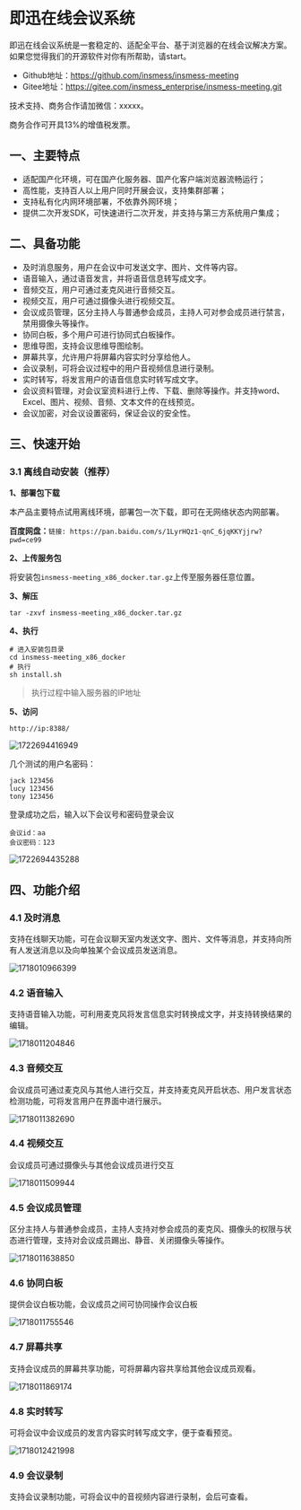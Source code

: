 # 即迅在线会议系统

即迅在线会议系统是一套稳定的、适配全平台、基于浏览器的在线会议解决方案。如果您觉得我们的开源软件对你有所帮助，请start。

- Github地址：https://github.com/insmess/insmess-meeting
- Gitee地址：https://gitee.com/insmess_enterprise/insmess-meeting.git

技术支持、商务合作请加微信：xxxxx。

商务合作可开具13%的增值税发票。

## 一、主要特点

- 适配国产化环境，可在国产化服务器、国产化客户端浏览器流畅运行；
- 高性能，支持百人以上用户同时开展会议，支持集群部署；
- 支持私有化内网环境部署，不依靠外网环境；
- 提供二次开发SDK，可快速进行二次开发，并支持与第三方系统用户集成；

## 二、具备功能

- 及时消息服务，用户在会议中可发送文字、图片、文件等内容。
- 语音输入，通过语音发言，并将语音信息转写成文字。
- 音频交互，用户可通过麦克风进行音频交互。
- 视频交互，用户可通过摄像头进行视频交互。
- 会议成员管理，区分主持人与普通参会成员，主持人可对参会成员进行禁言，禁用摄像头等操作。
- 协同白板，多个用户可进行协同式白板操作。
- 思维导图，支持会议思维导图绘制。
- 屏幕共享，允许用户将屏幕内容实时分享给他人。
- 会议录制，可将会议过程中的用户音视频信息进行录制。
- 实时转写，将发言用户的语音信息实时转写成文字。
- 会议资料管理，对会议室资料进行上传、下载、删除等操作。并支持word、Excel、图片、视频、音频、文本文件的在线预览。
- 会议加密，对会议设置密码，保证会议的安全性。

## 三、快速开始

### 3.1 离线自动安装（推荐）

**1、部署包下载**

本产品主要特点试用离线环境，部署包一次下载，即可在无网络状态内网部署。

**百度网盘：**`链接: https://pan.baidu.com/s/1LyrHQz1-qnC_6jqKKYjjrw?pwd=ce99`

**2、上传服务包**

将安装包`insmess-meeting_x86_docker.tar.gz`上传至服务器任意位置。

**3、解压**

```shell
tar -zxvf insmess-meeting_x86_docker.tar.gz
```

**4、执行**

```shell
# 进入安装包目录
cd insmess-meeting_x86_docker
# 执行
sh install.sh
```

> 执行过程中输入服务器的IP地址

**5、访问**

`http://ip:8388/`

![1722694416949](assets/1722694416949.png)

几个测试的用户名密码：

```
jack 123456
lucy 123456
tony 123456
```

登录成功之后，输入以下会议号和密码登录会议

```
会议id：aa
会议密码：123
```

![1722694435288](assets/1722694435288.png)

## 四、功能介绍

### 4.1 及时消息

支持在线聊天功能，可在会议聊天室内发送文字、图片、文件等消息，并支持向所有人发送消息以及向单独某个会议成员发送消息。

![1718010966399](assets/1718010966399.png)

### 4.2 语音输入

支持语音输入功能，可利用麦克风将发言信息实时转换成文字，并支持转换结果的编辑。

![1718011204846](assets/20240610_173755.gif)

### 4.3 音频交互

会议成员可通过麦克风与其他人进行交互，并支持麦克风开启状态、用户发言状态检测功能，可将发言用户在界面中进行展示。

![1718011382690](assets/1718011382690.png)

### 4.4 视频交互

会议成员可通过摄像头与其他会议成员进行交互

![1718011509944](assets/1718011509944.png)

### 4.5 会议成员管理

区分主持人与普通参会成员，主持人支持对参会成员的麦克风、摄像头的权限与状态进行管理，支持对会议成员踢出、静音、关闭摄像头等操作。

![1718011638850](assets/1718011638850.png)

### 4.6 协同白板

提供会议白板功能，会议成员之间可协同操作会议白板

![1718011755546](assets/1718011755546.png)

### 4.7 屏幕共享

支持会议成员的屏幕共享功能，可将屏幕内容共享给其他会议成员观看。

![1718011869174](assets/1718011869174.png)

### 4.8 实时转写

可将会议中会议成员的发言内容实时转写成文字，便于查看预览。

![1718012421998](assets/1718012421998.png)

### 4.9 会议录制

支持会议录制功能，可将会议中的音视频内容进行录制，会后可查看。